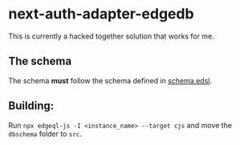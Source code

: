 # next-auth-adapter-edgedb

This is currently a hacked together solution that works for me.

## The schema
The schema 	**must** follow the schema defined in [schema.edsl](./schema.esdl).


## Building:

Run `npx edgeql-js -I <instance_name> --target cjs` and move the `dbschema` folder to `src`.

